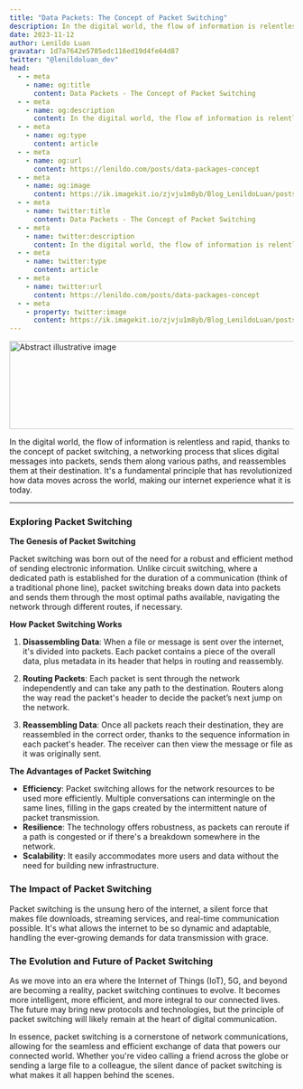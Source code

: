 ```yaml
---
title: "Data Packets: The Concept of Packet Switching" 
description: In the digital world, the flow of information is relentless and rapid, thanks to the concept of packet switching, a networking process that slices digital messages into packets.
date: 2023-11-12
author: Lenildo Luan
gravatar: 1d7a7642e5705edc116ed19d4fe64d87
twitter: "@lenildoluan_dev"
head:
  - - meta
    - name: og:title
      content: Data Packets - The Concept of Packet Switching
  - - meta
    - name: og:description
      content: In the digital world, the flow of information is relentless and rapid, thanks to the concept of packet switching, a networking process that slices digital messages into packets.
  - - meta
    - name: og:type
      content: article
  - - meta
    - name: og:url
      content: https://lenildo.com/posts/data-packages-concept
  - - meta
    - name: og:image
      content: https://ik.imagekit.io/zjvju1m8yb/Blog_LenildoLuan/posts/How%20the%20Internet%20Works:%20A%20Comprehensive%20Guide/III.%20Building%20Blocks%20of%20the%20Internet/luan_package_in_the_style_of_detailed_pen_and_ink_sketches_mini_4cdcf81e-f877-4221-bf52-f9db690a4d5f_MEQTOOIzL.png?updatedAt=1699836085776
  - - meta
    - name: twitter:title
      content: Data Packets - The Concept of Packet Switching
  - - meta
    - name: twitter:description
      content: In the digital world, the flow of information is relentless and rapid, thanks to the concept of packet switching, a networking process that slices digital messages into packets.
  - - meta
    - name: twitter:type
      content: article
  - - meta
    - name: twitter:url
      content: https://lenildo.com/posts/data-packages-concept
  - - meta
    - property: twitter:image
      content: https://ik.imagekit.io/zjvju1m8yb/Blog_LenildoLuan/posts/How%20the%20Internet%20Works:%20A%20Comprehensive%20Guide/III.%20Building%20Blocks%20of%20the%20Internet/luan_package_in_the_style_of_detailed_pen_and_ink_sketches_mini_4cdcf81e-f877-4221-bf52-f9db690a4d5f_MEQTOOIzL.png?updatedAt=1699836085776
---
```


<img src="https://ik.imagekit.io/zjvju1m8yb/Blog_LenildoLuan/posts/How%20the%20Internet%20Works:%20A%20Comprehensive%20Guide/III.%20Building%20Blocks%20of%20the%20Internet/luan_package_in_the_style_of_detailed_pen_and_ink_sketches_mini_25c1cad2-dfc8-4d3b-b4fa-d456562cc0d5-removebg-preview_lZYQhmsZJ.png?updatedAt=1699836078691" class="img-banner" alt="Abstract illustrative image" width="768" height="156" />

In the digital world, the flow of information is relentless and rapid, thanks to the concept of packet switching, a networking process that slices digital messages into packets, sends them along various paths, and reassembles them at their destination. It's a fundamental principle that has revolutionized how data moves across the world, making our internet experience what it is today.

---

### Exploring Packet Switching

**The Genesis of Packet Switching**

Packet switching was born out of the need for a robust and efficient method of sending electronic information. Unlike circuit switching, where a dedicated path is established for the duration of a communication (think of a traditional phone line), packet switching breaks down data into packets and sends them through the most optimal paths available, navigating the network through different routes, if necessary.

**How Packet Switching Works**

1. **Disassembling Data**: When a file or message is sent over the internet, it's divided into packets. Each packet contains a piece of the overall data, plus metadata in its header that helps in routing and reassembly.
   
2. **Routing Packets**: Each packet is sent through the network independently and can take any path to the destination. Routers along the way read the packet's header to decide the packet’s next jump on the network.

3. **Reassembling Data**: Once all packets reach their destination, they are reassembled in the correct order, thanks to the sequence information in each packet's header. The receiver can then view the message or file as it was originally sent.

**The Advantages of Packet Switching**

- **Efficiency**: Packet switching allows for the network resources to be used more efficiently. Multiple conversations can intermingle on the same lines, filling in the gaps created by the intermittent nature of packet transmission.
- **Resilience**: The technology offers robustness, as packets can reroute if a path is congested or if there's a breakdown somewhere in the network.
- **Scalability**: It easily accommodates more users and data without the need for building new infrastructure.

### The Impact of Packet Switching

Packet switching is the unsung hero of the internet, a silent force that makes file downloads, streaming services, and real-time communication possible. It's what allows the internet to be so dynamic and adaptable, handling the ever-growing demands for data transmission with grace.

### The Evolution and Future of Packet Switching

As we move into an era where the Internet of Things (IoT), 5G, and beyond are becoming a reality, packet switching continues to evolve. It becomes more intelligent, more efficient, and more integral to our connected lives. The future may bring new protocols and technologies, but the principle of packet switching will likely remain at the heart of digital communication.

In essence, packet switching is a cornerstone of network communications, allowing for the seamless and efficient exchange of data that powers our connected world. Whether you're video calling a friend across the globe or sending a large file to a colleague, the silent dance of packet switching is what makes it all happen behind the scenes.
